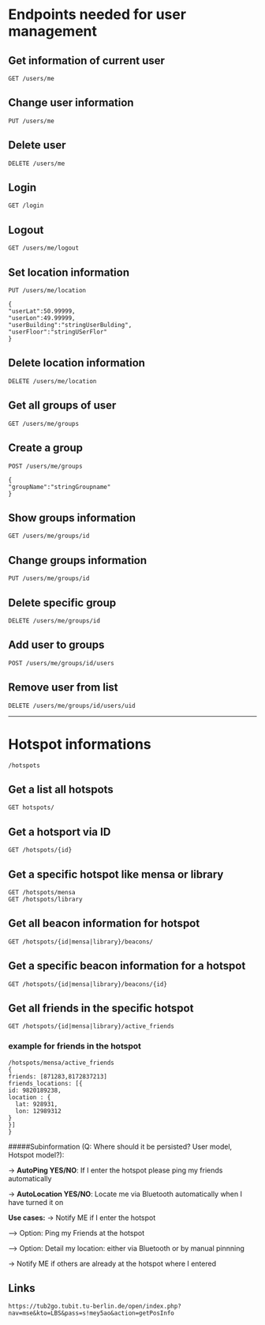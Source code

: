 # Endpoints needed for user management

## Get information of current user
	GET /users/me

## Change user information
	PUT /users/me

## Delete user
	DELETE /users/me

## Login
	GET /login
	
## Logout
	GET /users/me/logout

## Set location information
	PUT /users/me/location
	
	{
	"userLat":50.99999, 
	"userLon":49.99999, 
	"userBuilding":"stringUserBulding",
	"userFloor":"stringUSerFlor"
	}

## Delete location information
	DELETE /users/me/location

## Get all groups of user
	GET /users/me/groups

## Create a group
	POST /users/me/groups
	
	{
	"groupName":"stringGroupname"
	}

## Show groups information
	GET /users/me/groups/id

## Change groups information
	PUT /users/me/groups/id

## Delete specific group
	DELETE /users/me/groups/id

## Add user to groups
	POST /users/me/groups/id/users

## Remove user from list
	DELETE /users/me/groups/id/users/uid

---
# Hotspot informations
	/hotspots

## Get a list all hotspots
	GET hotspots/

## Get a hotsport via ID
	GET /hotspots/{id}

## Get a specific hotspot like mensa or library
	GET /hotspots/mensa
	GET /hotspots/library

## Get all beacon information for hotspot
	GET /hotspots/{id|mensa|library}/beacons/

## Get a specific beacon information for a hotspot
	GET /hotspots/{id|mensa|library}/beacons/{id}

## Get all friends in the specific hotspot
	GET /hotspots/{id|mensa|library}/active_friends

### example for friends in the hotspot
	/hotspots/mensa/active_friends
	{
  	friends: [871283,8172837213]
  	friends_locations: [{
    id: 9820189238,
    location : {
      lat: 928931,
      lon: 12989312
    }
	}]
	}



#####Subinformation (Q: Where should it be persisted? User model, Hotspot model?):

-> **AutoPing YES/NO**: If I enter the hotspot please ping my friends automatically

-> **AutoLocation YES/NO**: Locate me via Bluetooth automatically when I have turned it on

**Use cases:**
-> Notify ME if I enter the hotspot

--> Option: Ping my Friends at the hotspot

--> Option: Detail my location: either via Bluetooth or by manual pinnning

-> Notify ME if others are already at the hotspot where I entered


## Links
	https://tub2go.tubit.tu-berlin.de/open/index.php?nav=mse&kto=LBS&pass=s!mey5ao&action=getPosInfo
